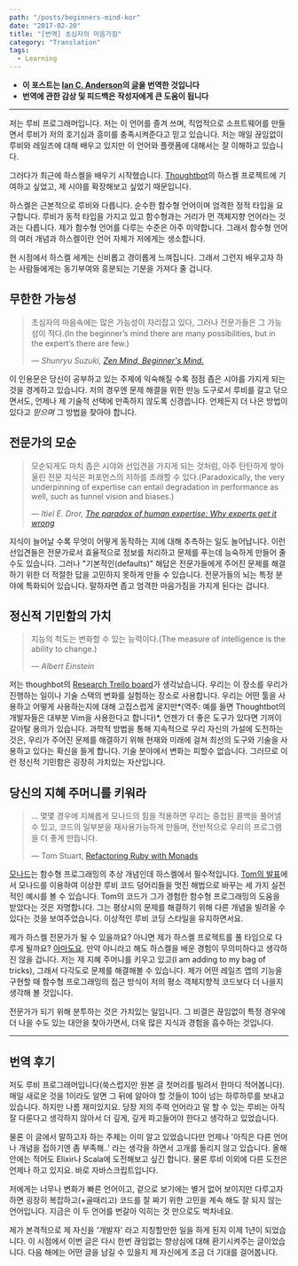 ```yaml
---
path: "/posts/beginners-mind-kor"
date: "2017-02-20"
title: "[번역] 초심자의 마음가짐"
category: "Translation"
tags:
  - Learning
---
```


- **이 포스트는 [Ian C. Anderson](https://twitter.com/IanCAnderson)의 [글](https://robots.thoughtbot.com/beginners-mind)을 번역한 것입니다**
- **번역에 관한 감상 및 피드백은 작성자에게 큰 도움이 됩니다**

---

저는 루비 프로그래머입니다. 저는 이 언어를 즐겨 쓰며, 직업적으로 소프트웨어를 만들면서 루비가 저의 호기심과 흥미를 충족시켜준다고 믿고 있습니다. 저는 매일 끊임없이 루비와 레일즈에 대해 배우고 있지만 이 언어와 플랫폼에 대해서는 잘 이해하고 있습니다.

그러다가 최근에 하스켈을 배우기 시작했습니다. [Thoughtbot](https://thoughtbot.com/)의 하스켈 프로젝트에 기여하고 싶었고, 제 시야를 확장해보고 싶었기 때문입니다.

하스켈은 근본적으로 루비와 다릅니다. 순수한 함수형 언어이며 엄격한 정적 타입을 요구합니다. 루비가 동적 타입을 가지고 있고 함수형과는 거리가 먼 객체지향 언어라는 것과는 다릅니다. 제가 함수형 언어를 다루는 수준은 아주 미약합니다. 그래서 함수형 언어의 여러 개념과 하스켈이란 언어 자체가 저에게는 생소합니다.

현 시점에서 하스켈 세계는 신비롭고 경이롭게 느껴집니다. 그래서 그런지 배우고자 하는 사람들에게는 동기부여와 흥분되는 기분을 가져다 줄 겁니다.



## 무한한 가능성

> 초심자의 마음속에는 많은 가능성이 자리잡고 있다, 그러나 전문가들은 그 가능성이 적다.(In the beginner’s mind there are many possibilities, but in the expert’s there are few.)
>
> — *Shunryu Suzuki, [Zen Mind, Beginner's Mind.](https://www.amazon.com/Zen-Mind-Beginners-Shunryu-Suzuki/dp/1590308492)*

이 인용문은 당신이 공부하고 있는 주제에 익숙해질 수록 점점 좁은 시야를 가지게 되는 것을 경계하고 있습니다. 저의 경우엔 문제 해결을 위한 만능 도구로서 루비를 갈고 닦으면서도, 언제나 제 기술적 선택에 만족하지 않도록 신경씁니다. 언제든지 더 나은 방법이 있다고 *믿으며* 그 방법을 찾아야 합니다.



## 전문가의 모순

> 모순되게도 마치 좁은 시야와 선입견을 가지게 되는 것처럼, 아주 탄탄하게 쌓아올린 전문 지식은 퍼포먼스의 저하를 초래할 수 있다.(Paradoxically, the very underpinning of expertise can entail degradation in performance as well, such as tunnel vision and biases.)
>
> — *Itiel E. Dror, [The paradox of human expertise: Why experts get it wrong](https://core.ac.uk/download/pdf/1717017.pdf)*

지식이 늘어날 수록 무엇이 어떻게 동작하는 지에 대해 추측하는 일도 늘어납니다. 이런 선입견들은 전문가로서 효율적으로 정보를 처리하고 문제를 푸는데 능숙하게 만들어 줄 수도 있습니다. 그러나 "기본적인(defaults)" 해답은 전문가들에게 주어진 문제를 해결하기 위한 더 적절한 답을 고민하지 못하게 만들 수 있습니다. 전문가들의 뇌는 특정 분야에 특화되어 있습니다. 말하자면 좁고 엄격한 마음가짐을 가지게 된다는 겁니다.



## 정신적 기민함의 가치

> 지능의 척도는 변화할 수 있는 능력이다.(The measure of intelligence is the ability to change.)
>
> — *Albert Einstein*

저는 thoughbot의 [Research Trello board](https://thoughtbot.com/playbook#research)가 생각났습니다. 우리는 이 장소를 우리가 진행하는 일이나 기술 스택의 변화를 실험하는 장소로 사용합니다. 우리는 어떤 툴을 사용하고 어떻게 사용하는지에 대해 고집스럽게 굴지만*(역주: 예를 들면 Thoughtbot의 개발자들은 대부분 Vim을 사용한다고 합니다)*, 언젠가 더 좋은 도구가 있다면 기꺼이 갈아탈 용의가 있습니다.  과학적 방법을 통해 지속적으로 우리 자신의 가설에 도전하는 것은, 우리가 주어진 문제를 해결하기 위해 현재와 미래에 걸쳐 최선의 도구와 기술을 사용하고 있다는 확신을 들게 합니다. 기술 분야에서 변화는 피할수 없습니다. 그러므로 이런 정신적 기민함은 굉장히 가치있는 자산입니다.



## 당신의 지혜 주머니를 키워라

> … 몇몇 경우에 지혜롭게 모나드의 힘을 적용하면 우리는 중첩된 콜백을 풀어낼 수 있고, 코드의 일부분을 재사용가능하게 만들며, 전반적으로 우리의 프로그램을 더 좋게 만듭니다.
>
> — Tom Stuart, [Refactoring Ruby with Monads](http://codon.com/refactoring-ruby-with-monads)

[모나드](https://en.wikipedia.org/wiki/Monad_(functional_programming))는 함수형 프로그래밍의 추상 개념인데 하스켈에서 필수적입니다. [Tom의 발표](http://codon.com/refactoring-ruby-with-monads)에서 모나드를 이용하여 이상한 루비 코드 덩어리들을 멋진 해법으로 바꾸는 세 가지 실전적인 예시를 볼 수 있습니다. Tom의 코드가 그가 경험한 함수형 프로그래밍의 도움을 받았다는 것은 자명합니다. 그는 평상시의 문제를 해결하기 위해 다른 개념을 빌려올 수 있다는 것을 보여주었습니다. 이상적인 루비 코딩 스타일을 유지하면서요.

제가 하스켈 전문가가 될 수 있을까요? 아니면 제가 하스켈 프로젝트를 풀 타임으로 다루게 될까요? [아마도요](https://robots.thoughtbot.com/if-you-gaze-into-nil-nil-gazes-also-into-you). 만약 아니라고 해도 하스켈을 배운 경험이 무의미하다고 생각하진 않을 겁니다. 저는 제 지혜 주머니를 키우고 있고(I am adding to my bag of tricks), 그래서 다각도로 문제를 해결해볼 수 있습니다. 제가 어떤 레일즈 앱의 기능을 구현할 때 함수형 프로그래밍의 접근 방식이 저의 평소 객체지향적 코드보다 더 나을지 생각해 볼 것입니다.

전문가가 되기 위해 분투하는 것은 가치있는 일입니다. 그 비결은 끊임없이 특정 경우에 더 나을 수도 있는 대안을 찾아가면서, 더욱 많은 지식과 경험을 흡수하는 것입니다.

---

## 번역 후기

저도 루비 프로그래머입니다(쑥스럽지만 원본 글 첫머리를 빌려서 한마디 적어봅니다). 매일 새로운 것을 1이라도 알면 그 뒤에 알아야 할 것들이 10이 넘는 하루하루를 보내고 있습니다. 하지만 나름 재미있지요. 당장 저의 주력 언어라고 말 할 수 있는 루비는 아직 잘 다룬다고 생각하지 않아서 더 깊게, 깊게 파고들어야 한다고 생각하고 있었습니다.

물론 이 글에서 말하고자 하는 주제는 이미 알고 있었습니다만 언제나 '아직은 다른 언어나 개념을 접하기엔 좀 부족해..' 라는 생각을 하면서 고개를 돌리지 않고 있습니다. 올해 안에는 적어도 Elixir나 Scala에 도전해보고 싶긴 합니다. 물론 루비 이외에 다른 도전은 언제나 하고 있지요. 바로 자바스크립트입니다.

저에게는 너무나 변화가 빠른 언어이고, 겉으로 보기에는 별거 없어 보이지만 다루고자 하면 굉장히 복잡하고(+골때리고) 코드를 잘 짜기 위한 고민을 계속 해도 잘 되지 않는 언어입니다. 지금은 이 두 언어를 번갈아 익히는 것 만으로도 벅차네요.

제가 본격적으로 제 자신을 '개발자' 라고 지칭할만한 일을 하게 된지 이제 1년이 되었습니다. 이 시점에서 이번 글은 다시 한번 끊임없는 향상심에 대해 환기시켜주는 글이었습니다. 다음 해에는 어떤 글을 남길 수 있을지 제 자신에게 조금 더 기대를 걸어봅니다.
